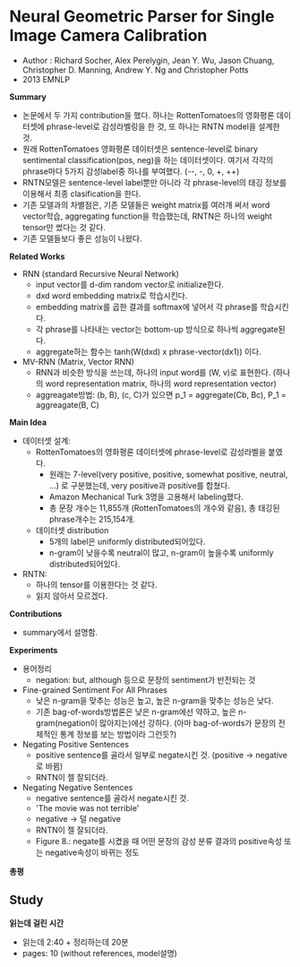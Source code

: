 # Neural Geometric Parser for Single Image Camera Calibration
- Author : Richard Socher, Alex Perelygin, Jean Y. Wu, Jason Chuang, Christopher D. Manning, Andrew Y. Ng and Christopher Potts
- 2013 EMNLP

**Summary**
- 논문에서 두 가지 contribution을 했다. 하나는 RottenTomatoes의 영화평론 데이터셋에 phrase-level로 감성라벨링을 한 것, 또 하나는 RNTN model을 설계한 것.
- 원래 RottenTomatoes 영화평론 데이터셋은 sentence-level로 binary sentimental classification(pos, neg)을 하는 데이터셋이다. 여기서 각각의 phrase마다 
5가지 감성label중 하나를 부여했다. (--, -, 0, +, ++)
- RNTN모델은 sentence-level label뿐만 아니라 각 phrase-level의 태깅 정보를 이용해서 최종 clasification을 한다.
- 기존 모델과의 차별점은, 기존 모델들은 weight matrix를 여러개 써서 word vector학습, aggregating function을 학습했는데, RNTN은 하나의 weight tensor만 썼다는 것 같다.
- 기존 모델들보다 좋은 성능이 나왔다.

**Related Works**
- RNN (standard Recursive Neural Network)
  - input vector를 d-dim random vector로 initialize한다.
  - dxd word embedding matrix로 학습시킨다.
  - embedding matrix를 곱한 결과를 softmax에 넣어서 각 phrase를 학습시킨다.
  - 각 phrase를 나타내는 vector는 bottom-up 방식으로 하나씩 aggregate된다.
  - aggregate하는 함수는 tanh(W(dxd) x phrase-vector(dx1)) 이다. 
- MV-RNN (Matrix, Vector RNN)
  - RNN과 비슷한 방식을 쓰는데, 하나의 input word를 (W, v)로 표현한다. (하나의 word representation matrix, 하나의 word representation vector)
  - aggreagate방법: (b, B), (c, C)가 있으면 p_1 = aggregate(Cb, Bc), P_1 = aggreagate(B, C)

**Main Idea**
- 데이터셋 설계: 
  - RottenTomatoes의 영화평론 데이터셋에 phrase-level로 감성라벨을 붙였다.
    - 원래는 7-level(very positive, positive, somewhat positive, neutral, ...) 로 구분했는데, very positive과 positive를 합쳤다.
    - Amazon Mechanical Turk 3명을 고용해서 labeling했다.
    - 총 문장 개수는 11,855개 (RottenTomatoes의 개수와 같음), 총 태깅된 phrase개수는 215,154개.
  - 데이터셋 distribution
    - 5개의 label은 uniformly distributed되어있다.
    - n-gram이 낮을수록 neutral이 많고, n-gram이 높을수록 uniformly distributed되어있다.
- RNTN: 
    - 하나의 tensor를 이용한다는 것 같다.
    - 읽지 않아서 모르겠다.

**Contributions**
- summary에서 설명함.

**Experiments**
- 용어정리
  - negation: but, although 등으로 문장의 sentiment가 반전되는 것
- Fine-grained Sentiment For All Phrases
  - 낮은 n-gram을 맞추는 성능은 높고, 높은 n-gram을 맞추는 성능은 낮다.
  - 기존 bag-of-words방법론은 낮은 n-gram에선 약하고, 높은 n-gram(negation이 많아지는)에선 강하다. (아마 bag-of-words가 문장의 전체적인 통계 정보를 보는 방법이라 그런듯?)
- Negating Positive Sentences
  - positive sentence를 골라서 일부로 negate시킨 것. (positive -> negative로 바뀜)
  - RNTN이 젤 잘되더라.
- Negating Negative Sentences
  - negative sentence를 골라서 negate시킨 것. 
  - 'The movie was not terrible'
  - negative -> 덜 negative
  - RNTN이 젤 잘되더라.
  - Figure 8.: negate를 시켰을 때 어떤 문장의 감성 분류 결과의 positive속성 또는 negative속성이 바뀌는 정도

**총평**


## Study

**읽는데 걸린 시간**
- 읽는데 2:40 + 정리하는데 20분
- pages: 10 (without references, model설명)
